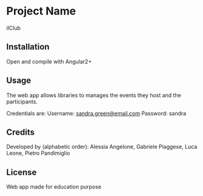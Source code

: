 # Project Name

ilClub

## Installation

Open and compile with Angular2+

## Usage

The web app allows libraries to manages the events they host and the participants.

Credentials are:
  Username: sandra.green@email.com
  Password: sandra


## Credits

Developed by (alphabetic order): Alessia Angelone, Gabriele Piaggese, Luca Leone, Pietro Pandimiglio

## License

Web app made for education purpose
